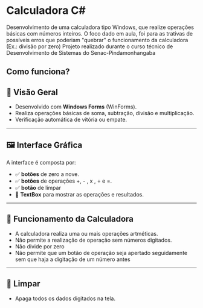
# Calculadora C#

Desenvolvimento de uma calculadora tipo Windows, que realize operações básicas com números inteiros. O foco dado em aula, foi para as trativas de possíveis erros que poderiam "quebrar" o funcionamento da calculadora (Ex.: divisão por zero)
Projeto realizado durante o curso técnico de Desenvolvimento de Sistemas do Senac-Pindamonhangaba



## Como funciona?
## 🧩 Visão Geral

- Desenvolvido com **Windows Forms** (WinForms).
- Realiza operações básicas de soma, subtração, divisão e multiplicação.
- Verificação automática de vitória ou empate.

---

## 🖼️ Interface Gráfica

A interface é composta por:

- ✅ **botões** de zero a nove.
- ✅ **botões** de operações +, - , x , ÷ e =.
- ✅ **botão** de limpar
- 🧾 **TextBox** para mostrar as operações e resultados.

---

## 🧠 Funcionamento da Calculadora

- A calculadora realiza uma ou mais operações artméticas.
- Não permite a realização de operação sem números digitados.
- Não divide por zero
- Não permite que um botão de operação seja apertado seguidamente sem que haja a digitação de um número antes
  
---

## 🔄 Limpar

- Apaga todos os dados digitados na tela.


